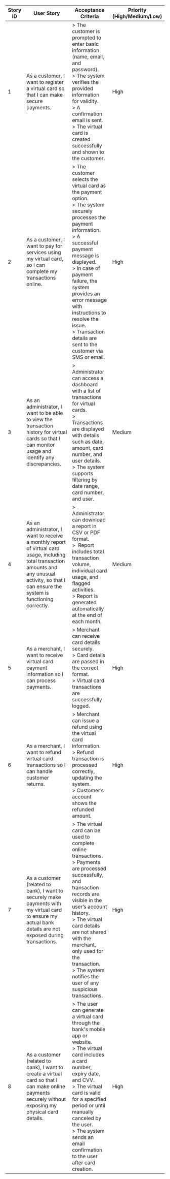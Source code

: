 | Story ID | User Story                                                                                                                                                                                             | Acceptance Criteria                                                                                                                                                                                                                                                                                                                                               | Priority (High/Medium/Low) |
| -------- | ------------------------------------------------------------------------------------------------------------------------------------------------------------------------------------------------------ | ----------------------------------------------------------------------------------------------------------------------------------------------------------------------------------------------------------------------------------------------------------------------------------------------------------------------------------------------------------------- | -------------------------- |
| 1        | As a customer, I want to register a virtual card so that I can make secure payments.                                                                                                                   | \> The customer is prompted to enter basic information (name, email, and password).<br>\> The system verifies the provided information for validity.<br>\> A confirmation email is sent.<br>\> The virtual card is created successfully and shown to the customer.                                                                                                | High                       |
| 2        | As a customer, I want to pay for services using my virtual card, so I can complete my transactions online.                                                                                             | \> The customer selects the virtual card as the payment option.<br>\> The system securely processes the payment information.<br>\> A successful payment message is displayed.<br>\> In case of payment failure, the system provides an error message with instructions to resolve the issue.<br>\> Transaction details are sent to the customer via SMS or email. | High                       |
| 3        | As an administrator, I want to be able to view the transaction history for virtual cards so that I can monitor usage and identify any discrepancies.                                                   | \> Administrator can access a dashboard with a list of transactions for virtual cards.<br>\> Transactions are displayed with details such as date, amount, card number, and user details.<br>\> The system supports filtering by date range, card number, and user.<br>                                                                                           | Medium                     |
| 4        | As an administrator, I want to receive a monthly report of virtual card usage, including total transaction amounts and any unusual activity, so that I can ensure the system is functioning correctly. | \> Administrator can download a report in CSV or PDF format.<br>\>  Report includes total transaction volume, individual card usage, and flagged activities.<br>\> Report is generated automatically at the end of each month.                                                                                                                                    | Medium                     |
| 5        | As a merchant, I want to receive virtual card payment information so I can process payments.                                                                                                           | \> Merchant can receive card details securely.<br>\> Card details are passed in the correct format.<br>\> Virtual card transactions are successfully logged.                                                                                                                                                                                                      | High                       |
| 6        | As a merchant, I want to refund virtual card transactions so I can handle customer returns.                                                                                                            | \> Merchant can issue a refund using the virtual card information.<br>\> Refund transaction is processed correctly, updating the system.<br>\> Customer’s account shows the refunded amount.                                                                                                                                                                      | High                       |
| 7        | As a customer (related to bank), I want to securely make payments with my virtual card to ensure my actual bank details are not exposed during transactions.                                           | \> The virtual card can be used to complete online transactions.<br>\> Payments are processed successfully, and transaction records are visible in the user’s account history.<br>\> The virtual card details are not shared with the merchant, only used for the transaction.<br>\> The system notifies the user of any suspicious transactions.                 | High                       |
| 8        | As a customer (related to bank), I want to create a virtual card so that I can make online payments securely without exposing my physical card details.                                                | \> The user can generate a virtual card through the bank's mobile app or website.<br>\> The virtual card includes a card number, expiry date, and CVV.<br>\> The virtual card is valid for a specified period or until manually canceled by the user.<br>\> The system sends an email confirmation to the user after card creation.                               | High                       |
